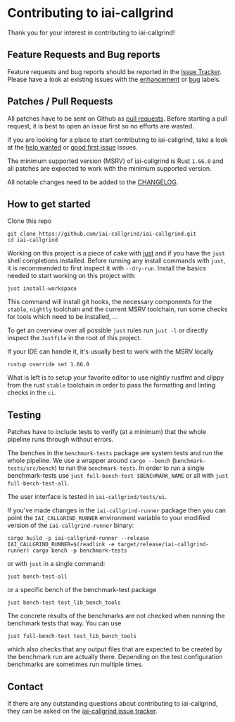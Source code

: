 <!-- spell-checker: ignore readlink -->

# Contributing to iai-callgrind

Thank you for your interest in contributing to iai-callgrind!

## Feature Requests and Bug reports

Feature requests and bug reports should be reported in the [Issue
Tracker](https://github.com/iai-callgrind/iai-callgrind/issues). Please have a
look at existing issues with the
[enhancement](https://github.com/iai-callgrind/iai-callgrind/issues?q=is%3Aissue+is%3Aopen+label%3Aenhancement)
or
[bug](https://github.com/iai-callgrind/iai-callgrind/issues?q=is%3Aissue+is%3Aopen+label%3Abug)
labels.

## Patches / Pull Requests

All patches have to be sent on Github as [pull
requests](https://github.com/iai-callgrind/iai-callgrind/pulls). Before starting
a pull request, it is best to open an issue first so no efforts are wasted.

If you are looking for a place to start contributing to iai-callgrind, take a
look at the [help
wanted](https://github.com/iai-callgrind/iai-callgrind/labels/help%20wanted) or
[good first
issue](https://github.com/iai-callgrind/iai-callgrind/labels/good%20first%20issue)
issues.

The minimum supported version (MSRV) of iai-callgrind is Rust `1.66.0` and all
patches are expected to work with the minimum supported version.

All notable changes need to be added to the
[CHANGELOG](https://github.com/iai-callgrind/iai-callgrind/blob/4f29964c153a2dd20283fb1502db3de630148629/CHANGELOG.md).

## How to get started

Clone this repo

```shell
git clone https://github.com/iai-callgrind/iai-callgrind.git
cd iai-callgrind
```

Working on this project is a piece of cake with
[just](https://github.com/casey/just) and if you have the `just` shell
completions installed. Before running any install commands with `just`, it is
recommended to first inspect it with `--dry-run`. Install the basics needed to
start working on this project with:

```shell
just install-workspace
```

This command will install git hooks, the necessary components for the `stable`,
`nightly` toolchain and the current MSRV toolchain, run some checks for tools
which need to be installed, ...

To get an overview over all possible `just` rules run `just -l` or directly
inspect the `Justfile` in the root of this project.

If your IDE can handle it, it's usually best to work with the MSRV locally

```shell
rustup override set 1.66.0
```

What is left is to setup your favorite editor to use nightly rustfmt and clippy
from the rust `stable` toolchain in order to pass the formatting and linting
checks in the `ci`.

## Testing

Patches have to include tests to verify (at a minimum) that the whole pipeline
runs through without errors.

The benches in the `benchmark-tests` package are system tests and run the whole
pipeline. We use a wrapper around `cargo --bench` (`benchmark-tests/src/bench`)
to run the `benchmark-tests`. In order to run a single benchmark-tests use `just
full-bench-test $BENCHMARK_NAME` or all with `just full-bench-test-all`.

The user interface is tested in `iai-callgrind/tests/ui`.

If you've made changes in the `iai-callgrind-runner` package then you can point
the `IAI_CALLGRIND_RUNNER` environment variable to your modified version of the
`iai-callgrind-runner` binary:

```shell
cargo build -p iai-callgrind-runner --release
IAI_CALLGRIND_RUNNER=$(readlink -e target/release/iai-callgrind-runner) cargo bench -p benchmark-tests
```

or with `just` in a single command:

```shell
just bench-test-all
```

or a specific bench of the benchmark-test package

```shell
just bench-test test_lib_bench_tools
```

The concrete results of the benchmarks are not checked when running the
benchmark tests that way. You can use

```shell
just full-bench-test test_lib_bench_tools
```

which also checks that any output files that are expected to be created by the
benchmark run are actually there. Depending on the test configuration benchmarks
are sometimes run multiple times.

## Contact

If there are any outstanding questions about contributing to iai-callgrind, they
can be asked on the [iai-callgrind issue
tracker](https://github.com/iai-callgrind/iai-callgrind/issues).
